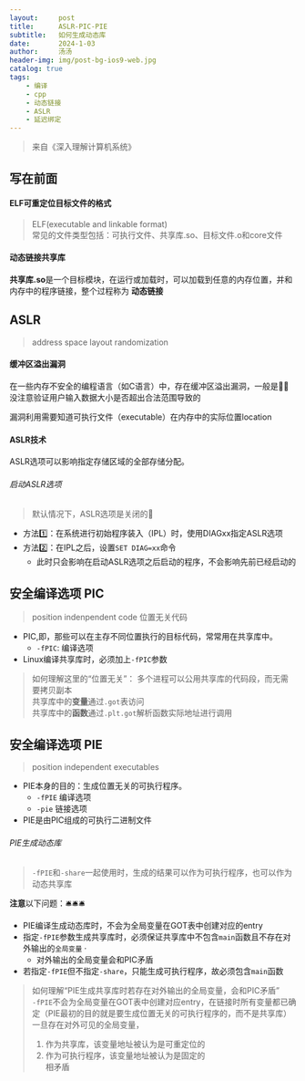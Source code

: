 ```yaml
---
layout:     post
title:      ASLR-PIC-PIE
subtitle:   如何生成动态库
date:       2024-1-03
author:     汤汤
header-img: img/post-bg-ios9-web.jpg
catalog: true
tags:
    - 编译
    - cpp
    - 动态链接
    - ASLR
    - 延迟绑定
---
```

> 来自《深入理解计算机系统》  

## 写在前面
#### ELF可重定位目标文件的格式
> ELF(executable and linkable format)  
>   常见的文件类型包括：可执行文件、共享库.so、目标文件.o和core文件  

#### 动态链接共享库

**共享库.so**是一个目标模块，在运行或加载时，可以加载到任意的内存位置，并和内存中的程序链接，整个过程称为 **动态链接**  

## ASLR
> address space layout randomization

#### 缓冲区溢出漏洞  
在一些内存不安全的编程语言（如C语言）中，存在缓冲区溢出漏洞，一般是👨‍💻没注意验证用户输入数据大小是否超出合法范围导致的  

漏洞利用需要知道可执行文件（executable）在内存中的实际位置location  

#### ASLR技术
ASLR选项可以影响指定存储区域的全部存储分配。  
###### 启动ASLR选项
> 默认情况下，ASLR选项是关闭的🚫

+ 方法1️⃣：在系统进行初始程序装入（IPL）时，使用DIAGxx指定ASLR选项
+ 方法2️⃣：在IPL之后，设置`SET DIAG=xx`命令   
  + 此时只会影响在启动ASLR选项之后启动的程序，不会影响先前已经启动的  
 
## 安全编译选项 PIC
> position indenpendent code 位置无关代码
+ PIC,即，那些可以在主存不同位置执行的目标代码，常常用在共享库中。 
  + `-fPIC`: 编译选项
+ Linux编译共享库时，必须加上`-fPIC`参数   

> 如何理解这里的“位置无关”：
>   多个进程可以公用共享库的代码段，而无需要拷贝副本  
>   共享库中的**变量**通过`.got`表访问  
>   共享库中的**函数**通过`.plt.got`解析函数实际地址进行调用  

## 安全编译选项 PIE
> position independent executables  

+ PIE本身的目的：生成位置无关的可执行程序。
  + `-fPIE` 编译选项  
  + `-pie` 链接选项  
+ PIE是由PIC组成的可执行二进制文件  

###### PIE生成动态库
> `-fPIE`和`-share`一起使用时，生成的结果可以作为可执行程序，也可以作为动态共享库  

**注意**以下问题：🛎️🛎️🛎️
+ PIE编译生成动态库时，不会为全局变量在GOT表中创建对应的entry
+ 指定`-fPIE`参数生成共享库时，必须保证共享库中不包含`main`函数且不存在对外输出的`全局变量`  ·
  + 对外输出的全局变量会和PIC矛盾 
+ 若指定`-fPIE`但不指定`-share`，只能生成可执行程序，故必须包含`main`函数

> 如何理解“PIE生成共享库时若存在对外输出的全局变量，会和PIC矛盾”  
>   `-fPIE`不会为全局变量在GOT表中创建对应entry，在链接时所有变量都已确定（PIE最初的目的就是要生成位置无关的可执行程序的，而不是共享库）  
>   一旦存在对外可见的全局变量，  
>   1. 作为共享库，该变量地址被认为是可重定位的  
>   2. 作为可执行程序，该变量地址被认为是固定的   
>   相矛盾   